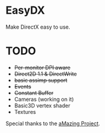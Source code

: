 # EasyDX
Make DirectX easy to use.

# TODO

* ~~Per-monitor DPI aware~~
* ~~Direct2D 1.1 & DirectWrite~~
* ~~basic assimp support~~
* ~~Events~~
* ~~Constant Buffer~~
* Cameras (working on it)
* Basic3D vertex shader
* Textures

Special thanks to the [aMazing Project](https://github.com/AntiMoron/aMazing).